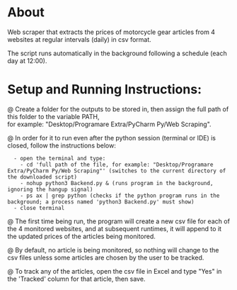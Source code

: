 # About

Web scraper that extracts the prices of motorcycle gear articles from 4 websites at regular intervals (daily) in csv format. 

The script runs automatically in the background following a schedule (each day at 12:00). 

# Setup and Running Instructions: 

  @ Create a folder for the outputs to be stored in, then assign the full path of this folder to the variable PATH,  
    for example: "Desktop/Programare Extra/PyCharm Py/Web Scraping". 
  
  @ In order for it to run even after the python session (terminal or IDE) is closed, follow the instructions below: 
  
      - open the terminal and type: 
        - cd 'full path of the file, for example: "Desktop/Programare Extra/PyCharm Py/Web Scraping"' (switches to the current directory of the downloaded script) 
        - nohup python3 Backend.py & (runs program in the background, ignoring the hangup signal) 
        - ps ax | grep python (checks if the python program runs in the background; a process named 'python3 Backend.py' must show) 
      - close terminal 
  
  @ The first time being run, the program will create a new csv file for each of the 4 monitored websites, and at subsequent runtimes, it will append to it the updated prices of the articles being monitored. 
  
  @ By default, no article is being monitored, so nothing will change to the csv files unless some articles are chosen by the user to be tracked. 
    
  @ To track any of the articles, open the csv file in Excel and type "Yes" in the 'Tracked' column for that article, then save.
